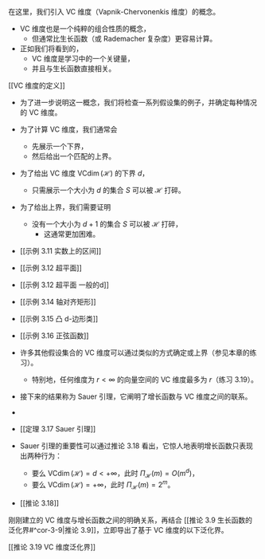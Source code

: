 在这里，我们引入 VC 维度（Vapnik-Chervonenkis 维度）的概念。
- VC 维度也是一个纯粹的组合性质的概念，
	- 但通常比生长函数（或 Rademacher 复杂度）更容易计算。
- 正如我们将看到的，
	- VC 维度是学习中的一个关键量，
	- 并且与生长函数直接相关。

[[VC 维度的定义]]

- 为了进一步说明这一概念，我们将检查一系列假设集的例子，并确定每种情况的 VC 维度。
- 为了计算 VC 维度，我们通常会
	- 先展示一个下界，
	- 然后给出一个匹配的上界。
- 为了给出 VC 维度 $\operatorname{VCdim}\left( \mathcal{H}\right)$ 的下界 $d$，
	- 只需展示一个大小为 $d$ 的集合 $S$ 可以被 $\mathcal{H}$ 打碎。
- 为了给出上界，我们需要证明
	- 没有一个大小为 $d + 1$ 的集合 $S$ 可以被 $\mathcal{H}$ 打碎，
		- 这通常更加困难。

- [[示例 3.11 实数上的区间]]
- [[示例 3.12 超平面]]
- [[示例 3.12 超平面 一般的d]]
- [[示例 3.14 轴对齐矩形]]
- [[示例 3.15 凸 d-边形类]]
- [[示例 3.16 正弦函数]]

- 许多其他假设集合的 VC 维度可以通过类似的方式确定或上界（参见本章的练习）。
	- 特别地，任何维度为 $r < \infty$ 的向量空间的 VC 维度最多为 $r$（练习 3.19）。

- 接下来的结果称为 Sauer 引理，它阐明了增长函数与 VC 维度之间的联系。
- 
- [[定理 3.17 Sauer 引理]]
- Sauer 引理的重要性可以通过推论 3.18 看出，它惊人地表明增长函数只表现出两种行为：
	- 要么 $\operatorname{VCdim}\left( \mathcal{H}\right) = d < + \infty$，此时 ${\Pi }_{\mathcal{H}}\left( m\right) = O\left( {m}^{d}\right)$，
	- 要么 $\operatorname{VCdim}\left( \mathcal{H}\right) = + \infty$，此时 ${\Pi }_{\mathcal{H}}\left( m\right) = {2}^{m}$。
- [[推论 3.18]]

刚刚建立的 VC 维度与增长函数之间的明确关系，再结合 [[推论 3.9 生长函数的泛化界#^cor-3-9|推论 3.9]]，立即导出了基于 VC 维度的以下泛化界。

[[推论 3.19 VC 维度泛化界]]